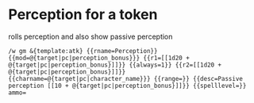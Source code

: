 # Perception for a token

rolls perception and also show passive perception

```
/w gm &{template:atk} {{rname=Perception}} {{mod=@{target|pc|perception_bonus}}} {{r1=[[1d20 + @{target|pc|perception_bonus}]]}} {{always=1}} {{r2=[[1d20 + @{target|pc|perception_bonus}]]}} {{charname=@{target|pc|character_name}}} {{range=}} {{desc=Passive perception [[10 + @{target|pc|perception_bonus}]]}} {{spelllevel=}} ammo=
```

